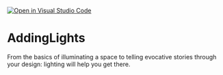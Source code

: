 [![Open in Visual Studio Code](https://classroom.github.com/assets/open-in-vscode-c66648af7eb3fe8bc4f294546bfd86ef473780cde1dea487d3c4ff354943c9ae.svg)](https://classroom.github.com/online_ide?assignment_repo_id=8758757&assignment_repo_type=AssignmentRepo)
# AddingLights
From the basics of illuminating a space to telling evocative stories through your design: lighting will help you get there.
